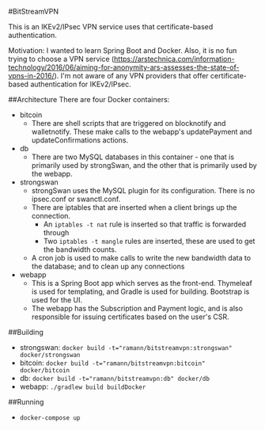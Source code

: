 #BitStreamVPN

This is an IKEv2/IPsec VPN service uses that certificate-based authentication.

Motivation: I wanted to learn Spring Boot and Docker. Also, it is no fun trying to choose a VPN service (https://arstechnica.com/information-technology/2016/06/aiming-for-anonymity-ars-assesses-the-state-of-vpns-in-2016/). I'm not aware of any VPN providers that offer certificate-based authentication for IKEv2/IPsec.

##Architecture
There are four Docker containers:
- bitcoin
    - There are shell scripts that are triggered on blocknotify and walletnotify. These make calls to the webapp's updatePayment and updateConfirmations actions.
- db
    - There are two MySQL databases in this container - one that is primarily used by strongSwan, and the other that is primarily used by the webapp.
- strongswan
    - strongSwan uses the MySQL plugin for its configuration. There is no ipsec.conf or swanctl.conf.
    - There are iptables that are inserted when a client brings up the connection. 
        - An `iptables -t nat` rule is inserted so that traffic is forwarded through
        - Two `iptables -t mangle` rules are inserted, these are used to get the bandwidth counts.
    - A cron job is used to make calls to write the new bandwidth data to the database; and to clean up any connections
- webapp
    - This is a Spring Boot app which serves as the front-end. Thymeleaf is used for templating, and Gradle is used for building. Bootstrap is used for the UI.
    - The webapp has the Subscription and Payment logic, and is also responsible for issuing certificates based on the user's CSR.
    
    
##Building
- strongswan:  `docker build -t="ramann/bitstreamvpn:strongswan" docker/strongswan`
- bitcoin: `docker build -t="ramann/bitstreamvpn:bitcoin" docker/bitcoin`
- db: `docker build -t="ramann/bitstreamvpn:db" docker/db`
- webapp: `./gradlew build buildDocker`

##Running
- `docker-compose up`



